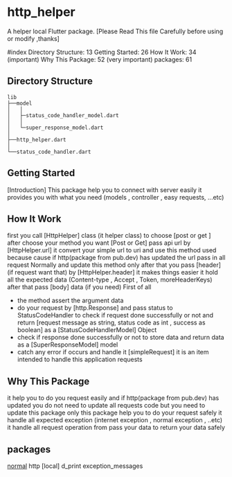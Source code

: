 # http_helper

A helper local Flutter package. [Please Read This file Carefully before using or modify ,thanks]

#index 
Directory Structure: 13
Getting Started: 26
How It Work: 34  (important)
Why This Package: 52 (very important)
packages: 61


## Directory Structure
    lib
    ├──model
    │   │
    │   ├─status_code_handler_model.dart
    │   │
    │   └─super_response_model.dart
    │   
    ├──http_helper.dart
    │ 
    └──status_code_handler.dart


## Getting Started

[Introduction] 
This package help you to connect with server easily
it  provides you with what you need (models , controller , easy requests, ...etc) 



## How It Work
first you call [HttpHelper] class (it helper class) to choose [post or get ]
after choose your method you want [Post or Get] pass api url by [HttpHelper.url] it convert your simple url to uri 
and use this method used because cause if http(package from pub.dev) has updated the url pass in all request Normally and update this method only
after that you pass [header] (if request want that) by [HttpHelper.header] 
it makes things easier it hold all the expected data (Content-type , Accept , Token, moreHeaderKeys)
after that pass [body] data (if you need)
First of all 
- the method assert the argument data
- do your request by [http.Response] and pass status to  StatusCodeHandler to check if request done successfully or not 
  and return [request message as string, status code as int  , success as boolean] as a [StatusCodeHandlerModel] Object
- check if response done successfully or not to store data and return data as a [SuperResponseModel] model    
- catch any error if occurs and handle it
[simpleRequest]
it is an item intended to handle this application requests 



## Why This Package
it help you to do you request easily 
and if http(package from pub.dev) has updated you do not need to update all requests code 
but you need to update this package only
this package help you to do your request safely it handle all expected exception (internet exception , normal exception , ..etc)
it handle all request operation from pass your data to return your data safely



## packages
[normal](https://pub.dev)
http
[local]
d_print
exception_messages
